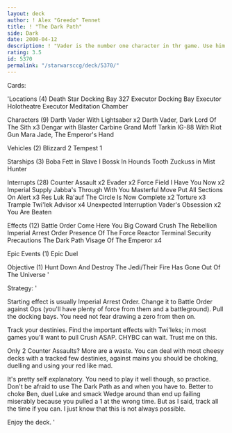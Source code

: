 ```yaml
---
layout: deck
author: ! Alex "Greedo" Tennet
title: ! "The Dark Path"
side: Dark
date: 2000-04-12
description: ! "Vader is the number one character in thr game. Use him with high destinies, extra support and a bunch of tech to take out the opponent.Wins when it shouldn't."
rating: 3.5
id: 5370
permalink: "/starwarsccg/deck/5370/"
---
```

Cards: 

'Locations (4)
Death Star Docking Bay 327
Executor Docking Bay
Executor Holotheatre
Executor Meditation Chamber

Characters (9)
Darth Vader With Lightsaber  x2
Darth Vader, Dark Lord Of The Sith  x3
Dengar with Blaster Carbine
Grand Moff Tarkin
IG-88 With Riot Gun
Mara Jade, The Emperor's Hand

Vehicles (2)
Blizzard 2
Tempest 1

Starships (3)
Boba Fett in Slave I
Bossk In Hounds Tooth
Zuckuss in Mist Hunter

Interrupts (28)
Counter Assault  x2
Evader	x2
Force Field
I Have You Now	x2
Imperial Supply
Jabba's Through With You
Masterful Move
Put All Sections On Alert  x3
Res Luk Ra'auf
The Circle Is Now Complete  x2
Torture  x3
Trample
Twi'lek Advisor  x4
Unexpected Interruption
Vader's Obsession  x2
You Are Beaten

Effects (12)
Battle Order
Come Here You Big Coward
Crush The Rebellion
Imperial Arrest Order
Presence Of The Force
Reactor Terminal
Security Precautions
The Dark Path
Visage Of The Emperor  x4

Epic Events (1)
Epic Duel

Objective (1)
Hunt Down And Destroy The Jedi/Their Fire Has Gone Out Of The Universe
'

Strategy: '

Starting effect is usually Imperial Arrest Order. Change it to Battle Order against Ops (you'll have plenty of force from them and a battleground). Pull the docking bays. You need not fear drawing a zero from then on.

Track your destinies. Find the important effects with Twi'leks; in most games you'll want to pull Crush ASAP. CHYBC can wait. Trust me on this.

Only 2 Counter Assaults? More are a waste. You can deal with most cheesy decks with a tracked few destinies, against mains you should be choking, duelling and using your red like mad.

It's pretty self explanatory. You need to play it well though, so practice. Don't be afraid to use The Dark Path as and when you have to. Better to choke Ben, duel Luke and smack Wedge around than end up failing miserably because you pulled a 1 at the wrong time. But as I said, track all the time if you can. I just know that this is not always possible.

Enjoy the deck. '
